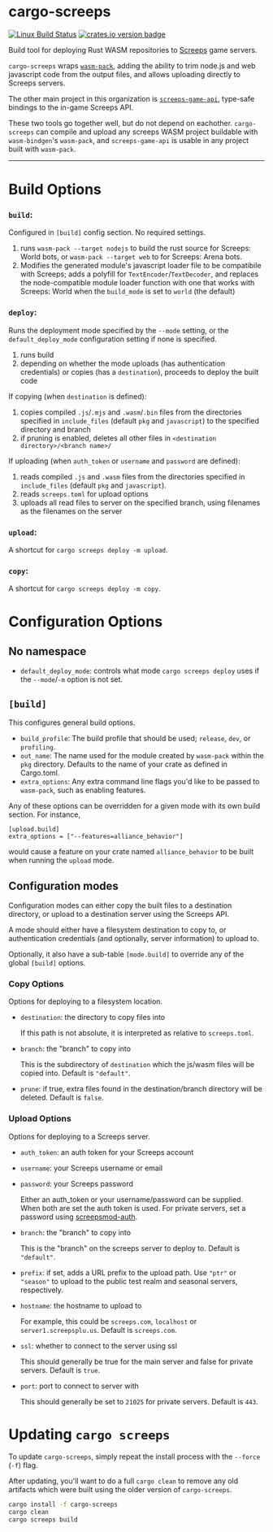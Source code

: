 cargo-screeps
=============

[![Linux Build Status][actions-image]][actions-builds]
[![crates.io version badge][cratesio-badge]][crate]

Build tool for deploying Rust WASM repositories to [Screeps][screeps] game servers.

`cargo-screeps` wraps [`wasm-pack`], adding the ability to trim node.js and web javascript code from
the output files, and allows uploading directly to Screeps servers.

The other main project in this organization is [`screeps-game-api`], type-safe bindings to the
in-game Screeps API.

These two tools go together well, but do not depend on eachother. `cargo-screeps` can compile and
upload any screeps WASM project buildable with `wasm-bindgen`'s `wasm-pack`, and `screeps-game-api` is
usable in any project built with `wasm-pack`.

---

# Build Options

### `build`:

Configured in `[build]` config section. No required settings.

1. runs `wasm-pack --target nodejs` to build the rust source for Screeps: World bots, or
   `wasm-pack --target web` to for Screeps: Arena bots.
2. Modifies the generated module's javascript loader file to be compatibile with Screeps;
   adds a polyfill for `TextEncoder`/`TextDecoder`, and replaces the node-compatible module
   loader function with one that works with Screeps: World when the `build_mode` is set to
   `world` (the default)

### `deploy`:

Runs the deployment mode specified by the `--mode` setting, or the `default_deploy_mode`
configuration setting if none is specified.

1. runs build
2. depending on whether the mode uploads (has authentication credentials) or copies (has a
   `destination`), proceeds to deploy the built code

If copying (when `destination` is defined):

1. copies compiled `.js`/`.mjs` and `.wasm`/`.bin` files from the directories specified in
   `include_files` (default `pkg` and `javascript`) to the specified directory and branch
2. if pruning is enabled, deletes all other files in `<destination directory>/<branch name>/`

If uploading (when `auth_token` or `username` and `password` are defined):

1. reads compiled `.js` and `.wasm` files from the directories specified in `include_files`
   (default `pkg` and `javascript`).
2. reads `screeps.toml` for upload options
3. uploads all read files to server on the specified branch, using filenames as the filenames
   on the server

### `upload`:

A shortcut for `cargo screeps deploy -m upload`.

### `copy`:

A shortcut for `cargo screeps deploy -m copy`.

# Configuration Options

## No namespace

- `default_deploy_mode`: controls what mode `cargo screeps deploy` uses if the `--mode`/`-m` option
  is not set.

## `[build]`

This configures general build options.

- `build_profile`: The build profile that should be used; `release`, `dev`, or `profiling`.
- `out_name`: The name used for the module created by `wasm-pack` within the `pkg` directory.
  Defaults to the name of your crate as defined in Cargo.toml.
- `extra_options`: Any extra command line flags you'd like to be passed to `wasm-pack`, such as
  enabling features.

Any of these options can be overridden for a given mode with its own build section. For instance,

```
[upload.build]
extra_options = ["--features=alliance_behavior"]
```

would cause a feature on your crate named `alliance_behavior` to be built when running the `upload`
mode.

## Configuration modes

Configuration modes can either copy the built files to a destination directory, or upload to a
destination server using the Screeps API.

A mode should either have a filesystem destination to copy to, or authentication credentials (and
optionally, server information) to upload to.

Optionally, it also have a sub-table `[mode.build]` to override any of the global `[build]` options.

### Copy Options

Options for deploying to a filesystem location.

- `destination`: the directory to copy files into

  If this path is not absolute, it is interpreted as relative to `screeps.toml`.
- `branch`: the "branch" to copy into

  This is the subdirectory of `destination` which the js/wasm files will be copied into. Default is `"default"`.
- `prune`: if true, extra files found in the destination/branch directory will be deleted. Default is `false`.

### Upload Options

Options for deploying to a Screeps server.

- `auth_token`: an auth token for your Screeps account
- `username`: your Screeps username or email
- `password`: your Screeps password

  Either an auth_token or your username/password can be supplied. When both are set the auth token is used. For private servers, set a password using [screepsmod-auth].
- `branch`: the "branch" to copy into

  This is the "branch" on the screeps server to deploy to. Default is `"default"`.
- `prefix`: if set, adds a URL prefix to the upload path.  Use `"ptr"` or `"season"` to upload to
  the public test realm and seasonal servers, respectively.
- `hostname`: the hostname to upload to

  For example, this could be `screeps.com`, `localhost` or `server1.screepsplu.us`. Default is `screeps.com`.
- `ssl`: whether to connect to the server using ssl

  This should generally be true for the main server and false for private servers. Default is `true`.
- `port`: port to connect to server with

  This should generally be set to `21025` for private servers. Default is `443`.

# Updating `cargo screeps`

To update `cargo-screeps`, simply repeat the install process with the `--force` (`-f`) flag.

After updating, you'll want to do a full `cargo clean` to remove any old artifacts which were built
using the older version of `cargo-screeps`.

```sh
cargo install -f cargo-screeps
cargo clean
cargo screeps build
```

[cratesio-badge]: https://img.shields.io/crates/v/cargo-screeps.svg
[crate]: https://crates.io/crates/cargo-screeps/
[actions-image]: https://github.com/rustyscreeps/cargo-screeps/actions/workflows/build.yml/badge.svg
[actions-builds]: https://github.com/rustyscreeps/cargo-screeps/actions/workflows/build.yml
[`screeps-game-api`]: https://github.com/rustyscreeps/screeps-game-api/
[`wasm-pack`]: https://rustwasm.github.io/wasm-pack/
[screepsmod-auth]: https://www.npmjs.com/package/screepsmod-auth
[screeps]: https://screeps.com/

